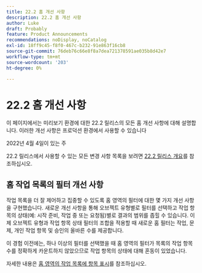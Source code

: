 ```yaml
---
title: 22.2 홈 개선 사항
description: 22.2 홈 개선 사항
author: Luke
draft: Probably
feature: Product Announcements
recommendations: noDisplay, noCatalog
exl-id: 18ff9c45-f8f0-467c-b232-91e863f16cb8
source-git-commit: 76deb76c66e8f8a7dea721378591ae035b8d42e7
workflow-type: tm+mt
source-wordcount: '203'
ht-degree: 0%

---
```


# 22.2 홈 개선 사항

이 페이지에서는 미리보기 환경에 대한 22.2 릴리스의 모든 홈 개선 사항에 대해 설명합니다. 이러한 개선 사항은 프로덕션 환경에서 사용할 수 있습니다

<!--
<MadCap:conditionalText data-mc-conditions="QuicksilverOrClassic.Draft mode">
in January 2022
</MadCap:conditionalText>
-->

2022년 4월 4일이 있는 주

22.2 릴리스에서 사용할 수 있는 모든 변경 사항 목록을 보려면 [22.2 릴리스 개요](../../../product-announcements/product-releases/22.2-release-activity/22-2-release-overview.md)를 참조하십시오.

## 홈 작업 목록의 필터 개선 사항

작업 목록을 더 잘 제어하고 집중할 수 있도록 홈 영역의 필터에 대한 몇 가지 개선 사항을 구현했습니다. 새로운 개선 사항을 통해 오브젝트 유형별로 필터를 선택하고 작업 항목의 상태(예: 시작 준비, 작업 중 또는 요청됨)별로 결과의 범위를 좁힐 수 있습니다. 이제 오브젝트 유형과 작업 항목 상태 필터의 조합을 적용할 때 새로운 홈 필터는 작업, 문제, 개인 작업 항목 및 승인의 올바른 수를 제공합니다.

이 경험 이전에는, 하나 이상의 필터를 선택했을 때 홈 영역의 필터가 목록의 작업 항목 수를 정확하게 카운트하지 않았으므로 작업 항목의 상태에 대해 혼동이 있었습니다.

자세한 내용은 [홈 영역의 작업 목록에 항목 표시](../../../workfront-basics/using-home/using-the-home-area/display-items-in-home-work-list.md)를 참조하십시오.

